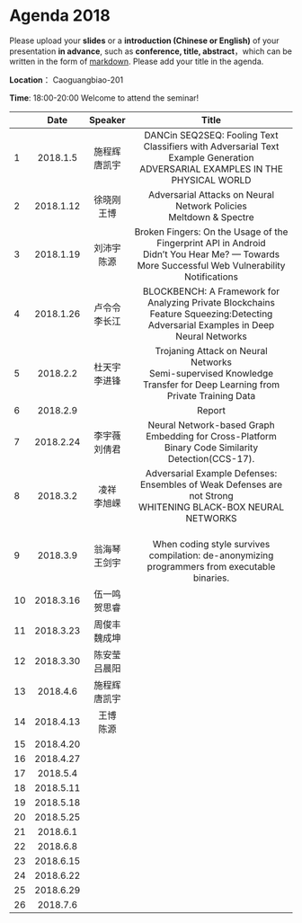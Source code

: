 # Agenda 2018
Please upload your **slides** or a **introduction (Chinese or English)** of your presentation **in advance**,
such as **conference, title, abstract**，which can be written in the form of [markdown](http://sspai.com/25137). Please add your title in the agenda.

**Location**： Caoguangbiao-201

**Time**: 18:00-20:00  Welcome to attend the seminar!

||Date|Speaker|Title|
|---|:---:|:---:|:---:|
|1|2018.1.5|施程辉 <br> 唐凯宇|DANCin SEQ2SEQ: Fooling Text Classifiers with Adversarial Text Example Generation <br>ADVERSARIAL EXAMPLES IN THE PHYSICAL WORLD|
|2|2018.1.12|徐晓刚 <br> 王博|Adversarial Attacks on Neural Network Policies <br> Meltdown & Spectre|
|3|2018.1.19|刘沛宇 <br> 陈源|Broken Fingers: On the Usage of the Fingerprint API in Android <br> Didn’t You Hear Me? — Towards More Successful Web Vulnerability Notifications |
|4|2018.1.26|卢令令 <br> 李长江|BLOCKBENCH: A Framework for Analyzing Private Blockchains <br>  Feature Squeezing:Detecting Adversarial Examples in Deep Neural Networks|
|5|2018.2.2|杜天宇 <br> 李进锋|Trojaning Attack on Neural Networks<br> Semi-supervised Knowledge Transfer for Deep Learning from Private Training Data|
|6|2018.2.9| <br> | Report
|7|2018.2.24|李宇薇 <br> 刘倩君| Neural Network-based Graph Embedding for Cross-Platform Binary Code Similarity Detection(CCS-17).
|8|2018.3.2|凌祥 <br>李旭嵘 |Adversarial Example Defenses: Ensembles of Weak Defenses are not Strong <br>WHITENING BLACK-BOX NEURAL NETWORKS
|9|2018.3.9 |翁海琴 <br>王剑宇| <br>When coding style survives compilation: de-anonymizing programmers from executable binaries.
|10|2018.3.16|伍一鸣 <br> 贺思睿|
|11|2018.3.23|周俊丰 <br> 魏成坤| 
|12|2018.3.30|陈安莹<br>吕晨阳|
|13|2018.4.6|施程辉 <br>唐凯宇|
|14|2018.4.13|王博<br>陈源|
|15|2018.4.20|<br>|
|16|2018.4.27|<br>|
|17|2018.5.4|<br>|
|18|2018.5.11|<br>|
|19|2018.5.18|<br>|
|20|2018.5.25|<br>|
|21|2018.6.1|<br>|
|22|2018.6.8|<br>|
|23|2018.6.15|<br>|
|24|2018.6.22|<br>|
|25|2018.6.29|<br>|
|26|2018.7.6|<br>|
